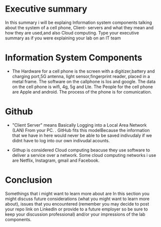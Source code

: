 # Executive summary
In this summary i will be explaing Information system components talking about the system of a cell phone, Client- servers and what they mean and how they are used,and also Cloud computing. Type your executive summary as if you were explaining your lab on an IT team

# Information System Components  

* The Hardware for a cell phone is the screen with a digitizer,battery and charging port,5G antenna, light sensor,fingerprint reader, placed in a metal frame. The software on the callphone is Ios and google. The data on the cell phone is wifi, 4g, 5g and Lte. The People for the cell phone are Apple and android. The process of the phone is for comunication.

# Github

* "Client Server" means Basically Logging into a Local Area Network (LAN) From your PC. . GitHub fits this modelBecause the information that we have in here would never be able to be saved indivudaly if we didnt have to log into our own indivudal acounts. 

* Githup is considered Cloud computing beacuse they use software to deliver a service over a network. Some cloud computing networks i use are Netflix, Instagram, gmail and Facebook.

# Conclusion
Somethings that i might want to learn more about are In this section you might discuss future considerations (what you might want to learn more about), issues that you encountered (remember you may decide to post your repo link on LinkedIn or provide to a future employer so be sure to keep your discussion professional) and/or your impressions of the lab components.
